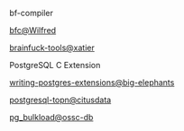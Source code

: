 bf-compiler

[bfc@Wilfred](https://github.com/Wilfred/bfc)

[brainfuck-tools@xatier](https://github.com/xatier/brainfuck-tools)


PostgreSQL C Extension

[writing-postgres-extensions@big-elephants](http://big-elephants.com/2015-10/writing-postgres-extensions-part-i/)

[postgresql-topn@citusdata](https://github.com/citusdata/postgresql-topn)

[pg_bulkload@ossc-db](https://github.com/ossc-db/pg_bulkload)
